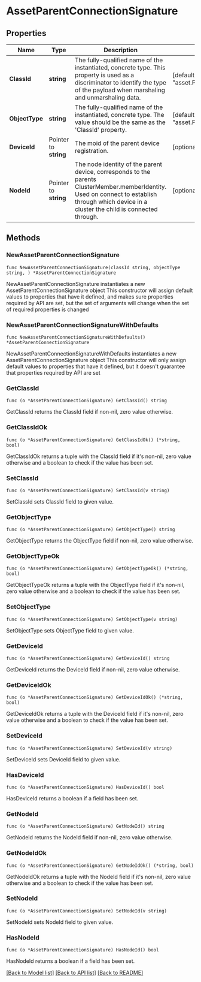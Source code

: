 # AssetParentConnectionSignature

## Properties

Name | Type | Description | Notes
------------ | ------------- | ------------- | -------------
**ClassId** | **string** | The fully-qualified name of the instantiated, concrete type. This property is used as a discriminator to identify the type of the payload when marshaling and unmarshaling data. | [default to "asset.ParentConnectionSignature"]
**ObjectType** | **string** | The fully-qualified name of the instantiated, concrete type. The value should be the same as the &#39;ClassId&#39; property. | [default to "asset.ParentConnectionSignature"]
**DeviceId** | Pointer to **string** | The moid of the parent device registration. | [optional] 
**NodeId** | Pointer to **string** | The node identity of the parent device, corresponds to the parents ClusterMember.memberIdentity. Used on connect to establish through which device in a cluster the child is connected through. | [optional] 

## Methods

### NewAssetParentConnectionSignature

`func NewAssetParentConnectionSignature(classId string, objectType string, ) *AssetParentConnectionSignature`

NewAssetParentConnectionSignature instantiates a new AssetParentConnectionSignature object
This constructor will assign default values to properties that have it defined,
and makes sure properties required by API are set, but the set of arguments
will change when the set of required properties is changed

### NewAssetParentConnectionSignatureWithDefaults

`func NewAssetParentConnectionSignatureWithDefaults() *AssetParentConnectionSignature`

NewAssetParentConnectionSignatureWithDefaults instantiates a new AssetParentConnectionSignature object
This constructor will only assign default values to properties that have it defined,
but it doesn't guarantee that properties required by API are set

### GetClassId

`func (o *AssetParentConnectionSignature) GetClassId() string`

GetClassId returns the ClassId field if non-nil, zero value otherwise.

### GetClassIdOk

`func (o *AssetParentConnectionSignature) GetClassIdOk() (*string, bool)`

GetClassIdOk returns a tuple with the ClassId field if it's non-nil, zero value otherwise
and a boolean to check if the value has been set.

### SetClassId

`func (o *AssetParentConnectionSignature) SetClassId(v string)`

SetClassId sets ClassId field to given value.


### GetObjectType

`func (o *AssetParentConnectionSignature) GetObjectType() string`

GetObjectType returns the ObjectType field if non-nil, zero value otherwise.

### GetObjectTypeOk

`func (o *AssetParentConnectionSignature) GetObjectTypeOk() (*string, bool)`

GetObjectTypeOk returns a tuple with the ObjectType field if it's non-nil, zero value otherwise
and a boolean to check if the value has been set.

### SetObjectType

`func (o *AssetParentConnectionSignature) SetObjectType(v string)`

SetObjectType sets ObjectType field to given value.


### GetDeviceId

`func (o *AssetParentConnectionSignature) GetDeviceId() string`

GetDeviceId returns the DeviceId field if non-nil, zero value otherwise.

### GetDeviceIdOk

`func (o *AssetParentConnectionSignature) GetDeviceIdOk() (*string, bool)`

GetDeviceIdOk returns a tuple with the DeviceId field if it's non-nil, zero value otherwise
and a boolean to check if the value has been set.

### SetDeviceId

`func (o *AssetParentConnectionSignature) SetDeviceId(v string)`

SetDeviceId sets DeviceId field to given value.

### HasDeviceId

`func (o *AssetParentConnectionSignature) HasDeviceId() bool`

HasDeviceId returns a boolean if a field has been set.

### GetNodeId

`func (o *AssetParentConnectionSignature) GetNodeId() string`

GetNodeId returns the NodeId field if non-nil, zero value otherwise.

### GetNodeIdOk

`func (o *AssetParentConnectionSignature) GetNodeIdOk() (*string, bool)`

GetNodeIdOk returns a tuple with the NodeId field if it's non-nil, zero value otherwise
and a boolean to check if the value has been set.

### SetNodeId

`func (o *AssetParentConnectionSignature) SetNodeId(v string)`

SetNodeId sets NodeId field to given value.

### HasNodeId

`func (o *AssetParentConnectionSignature) HasNodeId() bool`

HasNodeId returns a boolean if a field has been set.


[[Back to Model list]](../README.md#documentation-for-models) [[Back to API list]](../README.md#documentation-for-api-endpoints) [[Back to README]](../README.md)


